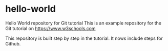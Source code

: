 # hello-world
Hello World repository for Git tutorial
This is an example repository for the Git tutorial on https://www.w3schools.com


This repository is built step by step in the tutorial. 
It nows include steps for Github.
